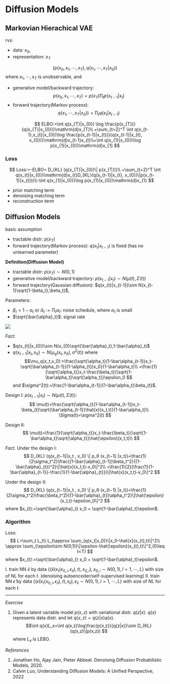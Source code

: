 # Diffusion Models

## Markovian Hierachical VAE

rvs:
- data: $x_{0}$,
- representation: $x_{T}$
  
$$
(p(x_0,x_1,\cdots,x_T),q(x_1,\cdots,x_{T}|x_0))
$$
where $x_1,\cdots,x_T$ is unobservable, and 
- generative model/backward trajectory: 
  $$p(x_0,x_1,\cdots,x_T)=p(x_T)\prod_tp(x_{t-1}|x_{t})$$
- forward trajectory(Markov process): 
  $$q(x_1,\cdots,x_{T}|x_0))=\prod_tq(x_{t}|x_{t-1})$$
  

$$
ELBO:=\int q(x_{T}|x_{0}) \log \frac{p(x_{T})}{q(x_{T}|x_{0})}\mathrm{d}x_{T}\\
+\sum_{t=2}^T \int q(x_{t-1},x_{t}|x_{0})\log \frac{p(x_{t-1}|x_{t})}{q(x_{t-1}|x_{t}, x_{0})}\mathrm{d}x_{t-1}x_{t}\\+\int q(x_{1}|x_{0})\log p(x_{1}|x_{0})\mathrm{d}x_{1}
$$

### Loss

$$
Loss:=-ELBO= D_{KL} (q(x_{T}|x_{0})\| p(x_{T}))\\
+\sum_{t=2}^T \int q(x_{t}|x_{0})\mathrm{d}x_{t}D_{KL}(q(x_{t-1}|x_{t}, x_{0})\|p(x_{t-1}|x_{t}))\\-\int q(x_{1}|x_{0})\log p(x_{1}|x_{0})\mathrm{d}x_{1}
$$
- prior matching term
- denoising matching term
- reconstruction term

## Diffusion Models
basic assumption
- tractable distr: $p(x_{T})$
- forward trajectory(Markov process): $q(x_{t}|x_{t-1})$ is fixed (has no unlearned parameter)
  
**Definition(Diffusion Model)**
- tractable distr: $p(x_{T})\sim N(0,1)$
- generative model/backward trajectory: $p(x_{t-1}|x_{t})\sim N(\mu(t),\Sigma(t))$
- forward trajectory(Gaussian diffusion): $q(x_{t}|x_{t-1})\sim N(x_{t-1}\sqrt{1-\beta_t},\beta_t)$, 

Parameters:
- $\beta_t=1-\alpha_t$ or $\bar{\alpha}_t:=\prod_t\alpha_t$: noise schedule, where $\alpha_t$ is small
- $\sqrt{\bar{\alpha}_t}$: signal rate


![](https://picx.zhimg.com/80/v2-29563658cff776aee4fb49d84eec2741_1440w.webp)



*Fact.*
- $q(x_{t}|x_{0})\sim N(x_{0}\sqrt{\bar{\alpha}_t},1-\bar{\alpha}_t)$
- $q(x_{t-1}|x_{t},x_{0})\sim N(\mu_q(x_t ,x_0),\sigma^2(t))$ where 
  $$\mu_q(x_t,x_0):=\frac{\sqrt{\alpha_t}(1-\bar\alpha_{t-1})x_t-\sqrt{\bar\alpha_{t-1}}(1-\alpha_{t})x_0}{1-\bar\alpha_t}\\
  =\frac{1}{\sqrt{\alpha_t}}x_t-\frac{\beta_t}{\sqrt{1-\bar\alpha_t}\sqrt{\alpha_t}}\epsilon_0
  $$
  and $\sigma^2(t):=\frac{1-\bar\alpha_{t-1}}{1-\bar\alpha_t}\beta_{t}$.
  
Design I: $p(x_{t-1}|x_{t})\sim N(\mu(t),\Sigma(t))$:
$$
\mu(t)=\frac{\sqrt{\alpha_t}(1-\bar\alpha_{t-1})x_t-\beta_{t}\sqrt{\bar\alpha_{t-1}}\hat{x}(x_t,t)}{1-\bar\alpha_t}\\
\Sigma(t)=\sigma^2(t)
$$

Design II:
$$
\mu(t)=\frac{1}{\sqrt{\alpha_t}}x_t-\frac{\beta_t}{\sqrt{1-\bar\alpha_t}\sqrt{\alpha_t}}\hat{\epsilon}(x_t,t)\\
$$


*Fact.*
Under the design I:
$$
D_{KL} (q(x_{t−1}|x_t , x_0) \| p_θ (x_{t−1} |x_t))=\frac{1}{2\sigma_t^2}\frac{(1-\bar{\alpha}_{t-1})\beta_t^2}{(1-\bar{\alpha}_{t})^2}\|\hat{x}(x_t,t)-x_0\|^2\\
=\frac{1}{2}(\frac{1}{1-\bar{\alpha}_{t-1}}-\frac{1}{1-\bar{\alpha}_{t}})\|\hat{x}(x_t,t)-x_0\|^2
$$

Under the design II:
$$
D_{KL} (q(x_{t−1}|x_t , x_0) \| p_θ (x_{t−1} |x_t))=\frac{1}{2\sigma_t^2}\frac{\beta_t^2}{(1-\bar{\alpha}_{t})\alpha_t^2}\|\hat{\epsilon}(x_t,t)-\epsilon_0\|^2
$$
where $x_{t}:=\sqrt{\bar{\alpha}_t} x_0 + \sqrt{1-\bar{\alpha}_t}\epsilon$.

### Algorithm


Loss:
$$
L=\sum_t L_t\\
L_t\approx \sum_{q(x_t|x_0)}\|x_0-\hat{x}(x_{t},t)\|^2\\
\approx \sum_{\epsilon\sim N(0,1)}\|\epsilon-\hat{\epsilon}(x_{t},t)\|^2,(0\leq t<T)
$$
where $x_{t}:=\sqrt{\bar{\alpha}_t} x_0 + \sqrt{1-\bar{\alpha}_t}\epsilon$.

I. train NN $\hat{x}$ by data $\{(\hat{x}(x_{t}(x_{0,i},\epsilon_{il}),t),x_{0,i}),x_{0,i}\sim N(0,1),l=1,\cdots, L\}$ with size of $NL$ for each $t$. (denoising autoencoder/self-supervised learning)
II. train NN $\hat\epsilon$ by data $\{(\hat{\epsilon}(x_{t}(x_{0,i},\epsilon_{il}),t),\epsilon_{il}),\epsilon_{il}\sim N(0,1),l=1,\cdots, L\}$ with size of $NL$ for each $t$.


---
*Exercise*

1. Given a latent variable model $p(x,z)$ with variational distr. $q(z|x)$. $q(x)$ represents data distr. and let $q(x,z)=q(z|x)q(x)$. 
  $$\int q(x)L_x=\int q(x,z)\log\frac{p(x,z)}{q(z|x)}\sim D_{KL}(q(x,z)\|p(x,z))
  $$
  where $L_x$ is LEBO.


*References*

1. Jonathan Ho, Ajay Jain, Pieter Abbeel. Denoising Diffusion Probabilistic Models, 2020.
2. Calvin Luo, Understanding  Diﬀusion  Models:   A  Uniﬁed  Perspective, 2022